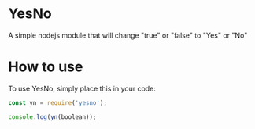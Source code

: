 # YesNo
A simple nodejs module that will change "true" or "false" to "Yes" or "No"

# How to use

To use YesNo, simply place this in your code:

```js
const yn = require('yesno');

console.log(yn(boolean));
```
